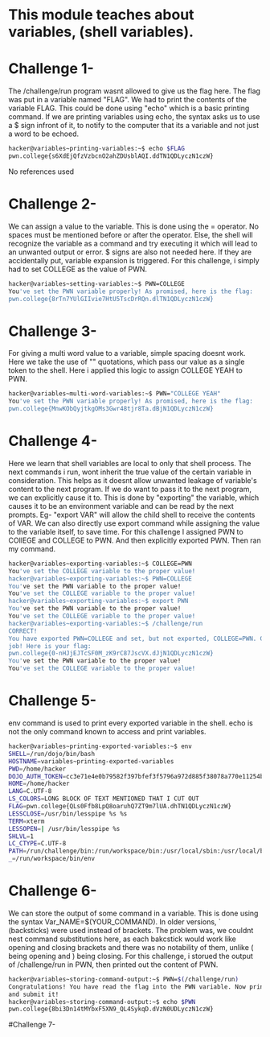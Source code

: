 # This module teaches about variables, (shell variables).
# Challenge 1-
The /challenge/run program wasnt allowed to give us the flag here. The flag was put in a variable named "FLAG".
We had to print the contents of the variable FLAG. 
This could be done using "echo" which is a basic printing command.
If we are printing variables using echo, the syntax asks us to use a $ sign infront of it, to notify to the computer that its a variable and not just a word to be echoed.
```bash
hacker@variables~printing-variables:~$ echo $FLAG
pwn.college{s6XdEjQfzVzbcnO2ahZDUsblAQI.ddTN1QDLyczN1czW}
```
No references used

# Challenge 2-
We can assign a value to the variable. This is done using the = operator. No spaces must be mentioned before or after the operator.
Else, the shell will recognize the variable as a command and try executing it which will lead to an unwanted output or error.
$ signs are also not needed here. If they are accidentally put, variable expansion is triggered.
For this challenge,  i simply had to set COLLEGE as the value of PWN.
```bash
hacker@variables~setting-variables:~$ PWN=COLLEGE
You've set the PWN variable properly! As promised, here is the flag:
pwn.college{8rTn7YUlGIIvie7HtU5TscDrRQn.dlTN1QDLyczN1czW}
```
# Challenge 3-
For giving a multi word value to a variable, simple spacing doesnt work. Here we take the use of "" quotations, which pass our value as a single token to the shell.
Here i applied this logic to assign COLLEGE YEAH to PWN.
```bash
hacker@variables~multi-word-variables:~$ PWN="COLLEGE YEAH"
You've set the PWN variable properly! As promised, here is the flag:
pwn.college{MnwKObQyjtkgOMs3Gwr48tjr8Ta.dBjN1QDLyczN1czW}
```
# Challenge 4-
Here we learn that shell variables are local to only that shell process.
The next commands i run, wont inherit the true value of the certain variable in consideration.
This helps as it doesnt allow unwanted leakage of variable's content to the next program.
If we do want to pass it to the next program, we can explicitly cause it to.
This is done by "exporting" the variable, which causes it to be an environment variable and can be read by the next prompts.
Eg- "export VAR" will allow the child shell to receive the contents of VAR.
We can also directly use export command while assigning the value to the variable itself, to save time.
For this challenge I assigned PWN to COllEGE and COLLEGE to PWN. And then explicitly exported PWN. Then ran my command.
```bash
hacker@variables~exporting-variables:~$ COLLEGE=PWN
You've set the COLLEGE variable to the proper value!
hacker@variables~exporting-variables:~$ PWN=COLLEGE
You've set the PWN variable to the proper value!
You've set the COLLEGE variable to the proper value!
hacker@variables~exporting-variables:~$ export PWN
You've set the PWN variable to the proper value!
You've set the COLLEGE variable to the proper value!
hacker@variables~exporting-variables:~$ /challenge/run
CORRECT!
You have exported PWN=COLLEGE and set, but not exported, COLLEGE=PWN. Great
job! Here is your flag:
pwn.college{0-nHJjEJTcSF0M_zK9rC87JscVX.dJjN1QDLyczN1czW}
You've set the PWN variable to the proper value!
You've set the COLLEGE variable to the proper value!
```
# Challenge 5-
env command is used to print every exported variable in the shell. echo is not the only command known to access and print variables.
```bash
hacker@variables~printing-exported-variables:~$ env
SHELL=/run/dojo/bin/bash
HOSTNAME=variables~printing-exported-variables
PWD=/home/hacker
DOJO_AUTH_TOKEN=cc3e71e4e0b79582f397bfef3f5796a972d885f38078a770e11254b15472bb7e
HOME=/home/hacker
LANG=C.UTF-8
LS_COLORS=LONG BLOCK OF TEXT MENTIONED THAT I CUT OUT
FLAG=pwn.college{QLs0Ffb8LpQ8oaruhQ7ZT9m7lUA.dhTN1QDLyczN1czW}
LESSCLOSE=/usr/bin/lesspipe %s %s
TERM=xterm
LESSOPEN=| /usr/bin/lesspipe %s
SHLVL=1
LC_CTYPE=C.UTF-8
PATH=/run/challenge/bin:/run/workspace/bin:/usr/local/sbin:/usr/local/bin:/usr/sbin:/usr/bin:/sbin:/bin
_=/run/workspace/bin/env
```
# Challenge 6-
We can store the output of some command in a variable. This is done using the syntax Var_NAME=$(YOUR_COMMAND).
In older versions, ` (backsticks) were used instead of brackets. The problem was, we couldnt nest command substitutions here, as each bakcstick would work like opening and closing brackets and there was no notability of them, unlike ( being opening and ) being closing.
For this challenge, i storued the output of /challenge/run in PWN, then printed out the content of PWN.
```bash
hacker@variables~storing-command-output:~$ PWN=$(/challenge/run)
Congratulations! You have read the flag into the PWN variable. Now print it out
and submit it!
hacker@variables~storing-command-output:~$ echo $PWN
pwn.college{8bi3Dn14tMYbxF5XN9_QL4SykqD.dVzN0UDLyczN1czW}
```
#Challenge 7-


